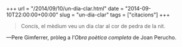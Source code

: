 +++
url = "/2014/09/10/un-dia-clar.html"
date = "2014-09-10T22:00:00+00:00"
slug = "un-dia-clar"
tags = ["citacions"]
+++

> Concís, el mèdium veu un dia clar al cor de pedra de la nit.

—Pere Gimferrer, pròleg a l’*Obra poètica completa* de Joan Perucho.